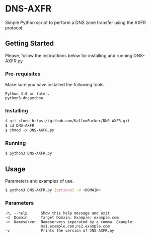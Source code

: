 # DNS-AXFR
Simple Python script to perform a DNS zone transfer using the AXFR protocol.

## Getting Started
Please, follow the instructions below for installing and running DNS-AXFR.py

### Pre-requisites
Make sure you have installed the following tools:
```
Python 3.0 or later.
python3-dnspython
```

### Installing
```bash
$ git clone https://github.com/KallumParker/DNS-AXFR.git
$ cd DNS-AXFR
$ chmod +x DNS-AXFR.py
```

### Running
```bash
$ python3 DNS-AXFR.py
```

## Usage
Parameters and examples of use.
```bash
$ python3 DNS-AXFR.py [options] -d <DOMAIN>
```

### Parameters
```
-h, --help      Show this help message and exit
-d  Domain      Target Domain. Example: example.com
-n  Nameserver  Nameservers seperated by a comma. Example:
                ns1.example.com,ns2.example.com
-v              Prints the version of DNS-AXFR.py
```